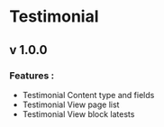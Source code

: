 # Testimonial
## v 1.0.0

### Features :

* Testimonial Content type and fields
* Testimonial View page list
* Testimonial View block latests

